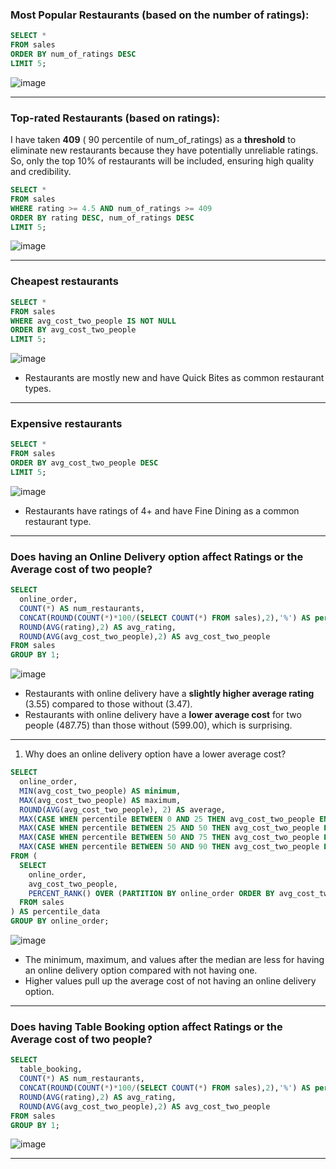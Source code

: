 ### Most Popular Restaurants (based on the number of ratings):
```sql
SELECT *
FROM sales
ORDER BY num_of_ratings DESC
LIMIT 5;
```
![image](https://github.com/Pratham955/Zomato_Banglore_Data_Analysis/assets/75075887/38afbe88-8236-4e57-a4a7-2e09b586bd51)
***

### Top-rated Restaurants (based on ratings):
I have taken **409** ( 90 percentile of num_of_ratings) as a **threshold** to eliminate new restaurants because they have potentially unreliable ratings. So, only the top 10% of restaurants will be included, ensuring high quality and credibility.
```sql
SELECT *
FROM sales
WHERE rating >= 4.5 AND num_of_ratings >= 409
ORDER BY rating DESC, num_of_ratings DESC
LIMIT 5;
```
![image](https://github.com/Pratham955/Zomato_Banglore_Data_Analysis/assets/75075887/321381fc-911d-4776-b526-a48c408a75ba)
***

### Cheapest restaurants 
```sql
SELECT *
FROM sales
WHERE avg_cost_two_people IS NOT NULL
ORDER BY avg_cost_two_people
LIMIT 5;
```
![image](https://github.com/Pratham955/Zomato_Banglore_Data_Analysis/assets/75075887/ad035cba-aeb8-4973-acb6-b2f8e90e9b85)
- Restaurants are mostly new and have Quick Bites as common restaurant types.
***

### Expensive restaurants 
```sql
SELECT *
FROM sales
ORDER BY avg_cost_two_people DESC
LIMIT 5;
```
![image](https://github.com/Pratham955/Zomato_Banglore_Data_Analysis/assets/75075887/a97cf7e0-8c2e-4968-b6f5-1f7847d2e6e1)
- Restaurants have ratings of 4+ and have Fine Dining as a common restaurant type.
***

### Does having an Online Delivery option affect Ratings or the Average cost of two people?
```sql
SELECT
  online_order,
  COUNT(*) AS num_restaurants,
  CONCAT(ROUND(COUNT(*)*100/(SELECT COUNT(*) FROM sales),2),'%') AS percent,
  ROUND(AVG(rating),2) AS avg_rating,
  ROUND(AVG(avg_cost_two_people),2) AS avg_cost_two_people
FROM sales
GROUP BY 1;
```
![image](https://github.com/Pratham955/Zomato_Banglore_Data_Analysis/assets/75075887/b2ba9724-6e3e-4a8a-9979-dcffd1c41ac4)
- Restaurants with online delivery have a **slightly higher average rating** (3.55) compared to those without (3.47).
- Restaurants with online delivery have a **lower average cost** for two people (487.75) than those without (599.00), which is surprising.
***

1. Why does an online delivery option have a lower average cost?
```sql
SELECT 
  online_order,
  MIN(avg_cost_two_people) AS minimum,
  MAX(avg_cost_two_people) AS maximum,
  ROUND(AVG(avg_cost_two_people), 2) AS average,
  MAX(CASE WHEN percentile BETWEEN 0 AND 25 THEN avg_cost_two_people END) AS '25th Percentile',
  MAX(CASE WHEN percentile BETWEEN 25 AND 50 THEN avg_cost_two_people END) AS 'Median',
  MAX(CASE WHEN percentile BETWEEN 50 AND 75 THEN avg_cost_two_people END) AS '75th Percentile',
  MAX(CASE WHEN percentile BETWEEN 50 AND 90 THEN avg_cost_two_people END) AS '90th Percentile'
FROM (
  SELECT 
    online_order,
    avg_cost_two_people,
    PERCENT_RANK() OVER (PARTITION BY online_order ORDER BY avg_cost_two_people) * 100 AS percentile
  FROM sales
) AS percentile_data
GROUP BY online_order;
```
![image](https://github.com/Pratham955/Zomato_Banglore_Data_Analysis/assets/75075887/22aa1f9e-212b-42a5-b09d-3374c67321b4)
- The minimum, maximum, and values after the median are less for having an online delivery option compared with not having one.
- Higher values pull up the average cost of not having an online delivery option. 
***

### Does having Table Booking option affect Ratings or the Average cost of two people?
```sql
SELECT 
  table_booking,
  COUNT(*) AS num_restaurants,
  CONCAT(ROUND(COUNT(*)*100/(SELECT COUNT(*) FROM sales),2),'%') AS percent,
  ROUND(AVG(rating),2) AS avg_rating,
  ROUND(AVG(avg_cost_two_people),2) AS avg_cost_two_people
FROM sales
GROUP BY 1;
```
![image](https://github.com/Pratham955/Zomato_Banglore_Data_Analysis/assets/75075887/911ca5eb-70c4-4342-b533-cc604d539e2f)

***
